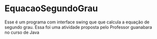 # EquacaoSegundoGrau
 Esse é um programa com interface swing que que calcula a equação de segundo grau. Essa foi uma atividade proposta pelo Professor guanabara no curso de Java
